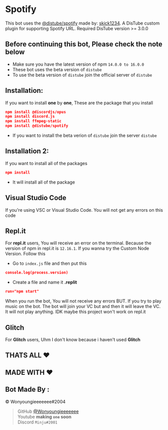 # Spotify
This bot uses the [@distube/spotify](https://github.com/distubejs/spotify) made by: [skick1234](https://github.com/skick1234). A DisTube custom plugin for supporting Spotify URL. Required DisTube version >= 3.0.0

## Before continuing this bot, Please check the note below
- Make sure you have the latest version of npm `14.0.0 to 16.0.0`
- These bot uses the beta version of `distube`
- To use the beta version of `distube` join the official server of `distube`

## Installation:
If you want to install **one** by **one**, These are the package that you install
```json
npm install @discordjs/opus
npm install discord.js
npm install ffmpeg-static
npm install @distube/spotify
```
- If you want to install the beta verion of `distube` join the server `distube`

## Installation 2:
If you want to install all of the packages
```json
npm install
```
- It will install all of the package


## Visual Studio Code
If you're using VSC or Visual Studio Code. You will not get any errors on this code

## Repl.it
For **repl.it** users, You will receive an error on the terminal. Because the version of npm in repl.it is `12.16.1`. If you wanna try the Custom Node Version. Follow this

- Go to `index.js` file and then put this
```json
console.log(process.version)
```
- Create a file and name it **.replit**
```json
run="npm start"
```
When you run the bot, You will not receive any errors BUT. If you try to play music on the bot. The bot will join your VC but and then it will leave the VC. It will not play anything. IDK maybe this project won't work on repl.it

## Glitch
For **Glitch** users, Uhm I don't know because i haven't used **Glitch**

## THATS ALL ❤️

## MADE WITH ❤️

## Bot Made By :
© Wonyoungieeeeeee#2004

> GitHub [@Wonyoungieeeeeee][my github]  
> Youtube **making `one` soon**  
> Discord `Minju#2001`  


[my github]: https://github.com/Wonyoungieeeeeee
